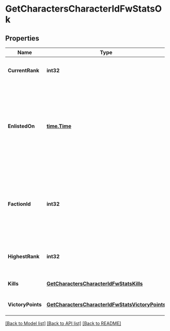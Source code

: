 # GetCharactersCharacterIdFwStatsOk

## Properties
Name | Type | Description | Notes
------------ | ------------- | ------------- | -------------
**CurrentRank** | **int32** | The given character&#39;s current faction rank | [optional] [default to null]
**EnlistedOn** | [**time.Time**](time.Time.md) | The enlistment date of the given character into faction warfare. Will not be included if character is not enlisted in faction warfare | [optional] [default to null]
**FactionId** | **int32** | The faction the given character is enlisted to fight for. Will not be included if character is not enlisted in faction warfare | [optional] [default to null]
**HighestRank** | **int32** | The given character&#39;s highest faction rank achieved | [optional] [default to null]
**Kills** | [**GetCharactersCharacterIdFwStatsKills**](get_characters_character_id_fw_stats_kills.md) |  | [optional] [default to null]
**VictoryPoints** | [**GetCharactersCharacterIdFwStatsVictoryPoints**](get_characters_character_id_fw_stats_victory_points.md) |  | [optional] [default to null]

[[Back to Model list]](../README.md#documentation-for-models) [[Back to API list]](../README.md#documentation-for-api-endpoints) [[Back to README]](../README.md)


